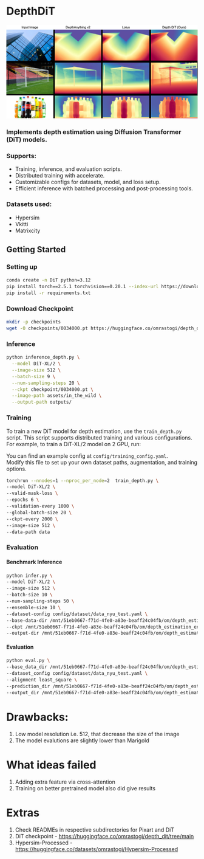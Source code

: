 # DepthDiT

<div align="center">
  <img src="assets/depth_dit_comp.png" alt="Depth Estimation Comparison" style="max-width: 100%; height: auto;">
</div>

### Implements depth estimation using Diffusion Transformer (DiT) models.

### Supports:
- Training, inference, and evaluation scripts.
- Distributed training with accelerate.
- Customizable configs for datasets, model, and loss setup.
- Efficient inference with batched processing and post-processing tools.

### Datasets used: 
- Hypersim 
- Vkitti 
- Matrixcity

## Getting Started 

### Setting up 
```bash
conda create -n DiT python=3.12 
pip install torch==2.5.1 torchvision==0.20.1 --index-url https://download.pytorch.org/whl/cu124
pip install -r requirements.txt
```
### Download Checkpoint 
```bash
mkdir -p checkpoints
wget -O checkpoints/0034000.pt https://huggingface.co/omrastogi/depth_dit/resolve/main/DiT/vkitti_hypersim_mixed_training_continued/checkpoints/0034000.pt
```
### Inference

```bash
python inference_depth.py \
  --model DiT-XL/2 \
  --image-size 512 \
  --batch-size 9 \
  --num-sampling-steps 20 \
  --ckpt checkpoint/0034000.pt \
  --image-path assets/in_the_wild \
  --output-path outputs/
```

### Training

To train a new DiT model for depth estimation, use the `train_depth.py` script. This script supports distributed training and various configurations. For example, to train a DiT-XL/2 model on 2 GPU, run:

You can find an example config at `config/training_config.yaml`.  
Modify this file to set up your own dataset paths, augmentation, and training options.

```bash
torchrun --nnodes=1 --nproc_per_node=2  train_depth.py \
--model DiT-XL/2 \
--valid-mask-loss \
--epochs 6 \
--validation-every 1000 \
--global-batch-size 20 \
--ckpt-every 2000 \
--image-size 512 \
--data-path data
```


### Evaluation

#### Benchmark Inference

```bash
python infer.py \
--model DiT-XL/2 \
--image-size 512 \
--batch-size 10 \
--num-sampling-steps 50 \
--ensemble-size 10 \
--dataset-config config/dataset/data_nyu_test.yaml \
--base-data-dir /mnt/51eb0667-f71d-4fe0-a83e-beaff24c04fb/om/depth_estimation_experiments/Marigold/eval_dataset \
--ckpt /mnt/51eb0667-f71d-4fe0-a83e-beaff24c04fb/om/depth_estimation_experiments/DiT/results/model_vkitti_hypersim_4_epoch_multires/checkpoints/0014000.pt \
--output-dir /mnt/51eb0667-f71d-4fe0-a83e-beaff24c04fb/om/depth_estimation_experiments/DiT/results/model_vkitti_hypersim_4_epoch_multires/batch_eval/nyu_test/prediction 
```

#### Evaluation

```bash
python eval.py \
--base_data_dir /mnt/51eb0667-f71d-4fe0-a83e-beaff24c04fb/om/depth_estimation_experiments/Marigold/eval_dataset \
--dataset_config config/dataset/data_nyu_test.yaml \
--alignment least_square \
--prediction_dir /mnt/51eb0667-f71d-4fe0-a83e-beaff24c04fb/om/depth_estimation_experiments/DiT/results/model_vkitti_hypersim_4_epoch_multires/batch_eval/nyu_test/prediction \
--output_dir /mnt/51eb0667-f71d-4fe0-a83e-beaff24c04fb/om/depth_estimation_experiments/DiT/results/model_vkitti_hypersim_4_epoch_multires/batch_eval/nyu_test/eval_metric \
```

# Drawbacks: 
1. Low model resolution i.e. 512, that decrease the size of the image 
2. The model evalutions are slightly lower than Marigold 

# What ideas failed
1. Adding extra feature via cross-attention
2. Training on better pretrained model also did give results 

# Extras
1. Check READMEs in respective subdirectories for Pixart and DiT 
2. DiT checkpoint - https://huggingface.co/omrastogi/depth_dit/tree/main
3. Hypersim-Processed - https://huggingface.co/datasets/omrastogi/Hypersim-Processed